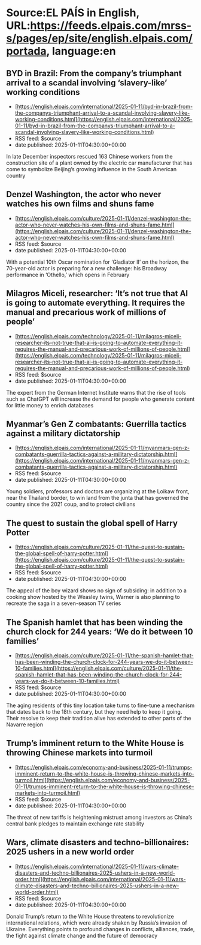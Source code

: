 # Source:EL PAÍS in English, URL:https://feeds.elpais.com/mrss-s/pages/ep/site/english.elpais.com/portada, language:en

## BYD in Brazil: From the company’s triumphant arrival to a scandal involving ‘slavery-like’ working conditions
 - [https://english.elpais.com/international/2025-01-11/byd-in-brazil-from-the-companys-triumphant-arrival-to-a-scandal-involving-slavery-like-working-conditions.html](https://english.elpais.com/international/2025-01-11/byd-in-brazil-from-the-companys-triumphant-arrival-to-a-scandal-involving-slavery-like-working-conditions.html)
 - RSS feed: $source
 - date published: 2025-01-11T04:30:00+00:00

In late December inspectors rescued 163 Chinese workers from the construction site of a plant owned by  the electric car manufacturer that has come to symbolize Beijing’s growing influence in the South American country

## Denzel Washington, the actor who never watches his own films and shuns fame
 - [https://english.elpais.com/culture/2025-01-11/denzel-washington-the-actor-who-never-watches-his-own-films-and-shuns-fame.html](https://english.elpais.com/culture/2025-01-11/denzel-washington-the-actor-who-never-watches-his-own-films-and-shuns-fame.html)
 - RSS feed: $source
 - date published: 2025-01-11T04:30:00+00:00

With a potential 10th Oscar nomination for ‘Gladiator II’ on the horizon, the 70-year-old actor is preparing for a new challenge:  his Broadway performance in ‘Othello,’ which opens in February

## Milagros Miceli, researcher: ‘It’s not true that AI is going to automate everything. It requires the manual and precarious work of millions of people’
 - [https://english.elpais.com/technology/2025-01-11/milagros-miceli-researcher-its-not-true-that-ai-is-going-to-automate-everything-it-requires-the-manual-and-precarious-work-of-millions-of-people.html](https://english.elpais.com/technology/2025-01-11/milagros-miceli-researcher-its-not-true-that-ai-is-going-to-automate-everything-it-requires-the-manual-and-precarious-work-of-millions-of-people.html)
 - RSS feed: $source
 - date published: 2025-01-11T04:30:00+00:00

The expert from the German Internet Institute warns that the rise of tools such as ChatGPT will increase the demand for people who generate content for little money to enrich databases

## Myanmar’s Gen Z combatants: Guerrilla tactics against a military dictatorship
 - [https://english.elpais.com/international/2025-01-11/myanmars-gen-z-combatants-guerrilla-tactics-against-a-military-dictatorship.html](https://english.elpais.com/international/2025-01-11/myanmars-gen-z-combatants-guerrilla-tactics-against-a-military-dictatorship.html)
 - RSS feed: $source
 - date published: 2025-01-11T04:30:00+00:00

Young soldiers, professors and doctors are organizing at the Loikaw front, near the Thailand border, to win land from the junta that has governed the country since the 2021 coup, and to protect civilians

## The quest to sustain the global spell of Harry Potter
 - [https://english.elpais.com/culture/2025-01-11/the-quest-to-sustain-the-global-spell-of-harry-potter.html](https://english.elpais.com/culture/2025-01-11/the-quest-to-sustain-the-global-spell-of-harry-potter.html)
 - RSS feed: $source
 - date published: 2025-01-11T04:30:00+00:00

The appeal of the boy wizard shows no sign of subsiding: in addition to a cooking show hosted by the Weasley twins, Warner is also planning to recreate the saga in a seven-season TV series

## The Spanish hamlet that has been winding the church clock for 244 years: ‘We do it between 10 families’
 - [https://english.elpais.com/culture/2025-01-11/the-spanish-hamlet-that-has-been-winding-the-church-clock-for-244-years-we-do-it-between-10-families.html](https://english.elpais.com/culture/2025-01-11/the-spanish-hamlet-that-has-been-winding-the-church-clock-for-244-years-we-do-it-between-10-families.html)
 - RSS feed: $source
 - date published: 2025-01-11T04:30:00+00:00

The aging residents of this tiny location take turns to fine-tune a mechanism that dates back to the 18th century, but they need help to keep it going. Their resolve to keep their tradition alive has extended to other parts of the Navarre region

## Trump’s imminent return to the White House is throwing Chinese markets into turmoil
 - [https://english.elpais.com/economy-and-business/2025-01-11/trumps-imminent-return-to-the-white-house-is-throwing-chinese-markets-into-turmoil.html](https://english.elpais.com/economy-and-business/2025-01-11/trumps-imminent-return-to-the-white-house-is-throwing-chinese-markets-into-turmoil.html)
 - RSS feed: $source
 - date published: 2025-01-11T04:30:00+00:00

The threat of new tariffs is heightening mistrust among investors as China’s central bank pledges to maintain exchange rate stability

## Wars, climate disasters and techno-billionaires: 2025 ushers in a new world order
 - [https://english.elpais.com/international/2025-01-11/wars-climate-disasters-and-techno-billionaires-2025-ushers-in-a-new-world-order.html](https://english.elpais.com/international/2025-01-11/wars-climate-disasters-and-techno-billionaires-2025-ushers-in-a-new-world-order.html)
 - RSS feed: $source
 - date published: 2025-01-11T04:30:00+00:00

Donald Trump’s return to the White House threatens to revolutionize international relations, which were already shaken by Russia’s invasion of Ukraine. Everything points to profound changes in conflicts, alliances, trade, the fight against climate change and the future of democracy

